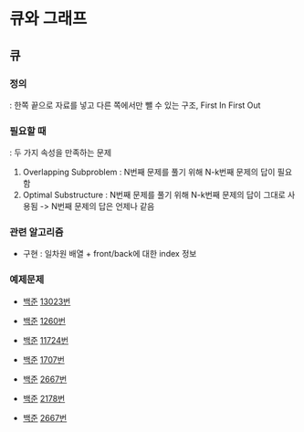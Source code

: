 # 큐와 그래프

## 큐

### 정의
: 한쪽 끝으로 자료를 넣고 다른 쪽에서만 뺄 수 있는 구조, First In First Out

### 필요할 때
: 두 가지 속성을 만족하는 문제
1. Overlapping Subproblem
    : N번째 문제를 풀기 위해 N-k번째 문제의 답이 필요함
2. Optimal Substructure
    : N번째 문제를 풀기 위해 N-k번째 문제의 답이 그대로 사용됨
    -> N번째 문제의 답은 언제나 같음

### 관련 알고리즘
- 구현
    : 일차원 배열 + front/back에 대한 index 정보

### 예제문제
- [백준](https://www.acmicpc.net/problem/13023) [13023번](./13023.cpp)

- [백준](https://www.acmicpc.net/problem/1260) [1260번](./1260.cpp)

- [백준](https://www.acmicpc.net/problem/11724) [11724번](./11724.cpp)

- [백준](https://www.acmicpc.net/problem/1707) [1707번](./1707.cpp)

- [백준](https://www.acmicpc.net/problem/2667) [2667번](./2667.cpp)

- [백준](https://www.acmicpc.net/problem/2178) [2178번](./2178.cpp)

- [백준](https://www.acmicpc.net/problem/2667) [2667번](./2667.cpp)